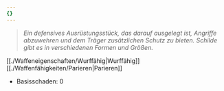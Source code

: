 ```yaml
---
{}
---
```

>*Ein defensives Ausrüstungsstück, das darauf ausgelegt ist, Angriffe abzuwehren und dem Träger zusätzlichen Schutz zu bieten. Schilde gibt es in verschiedenen Formen und Größen.*  
  
[[./Waffeneigenschaften/Wurffähig|Wurffähig]] [[./Waffenfähigkeiten/Parieren|Parieren]]  
  
- Basisschaden: 0